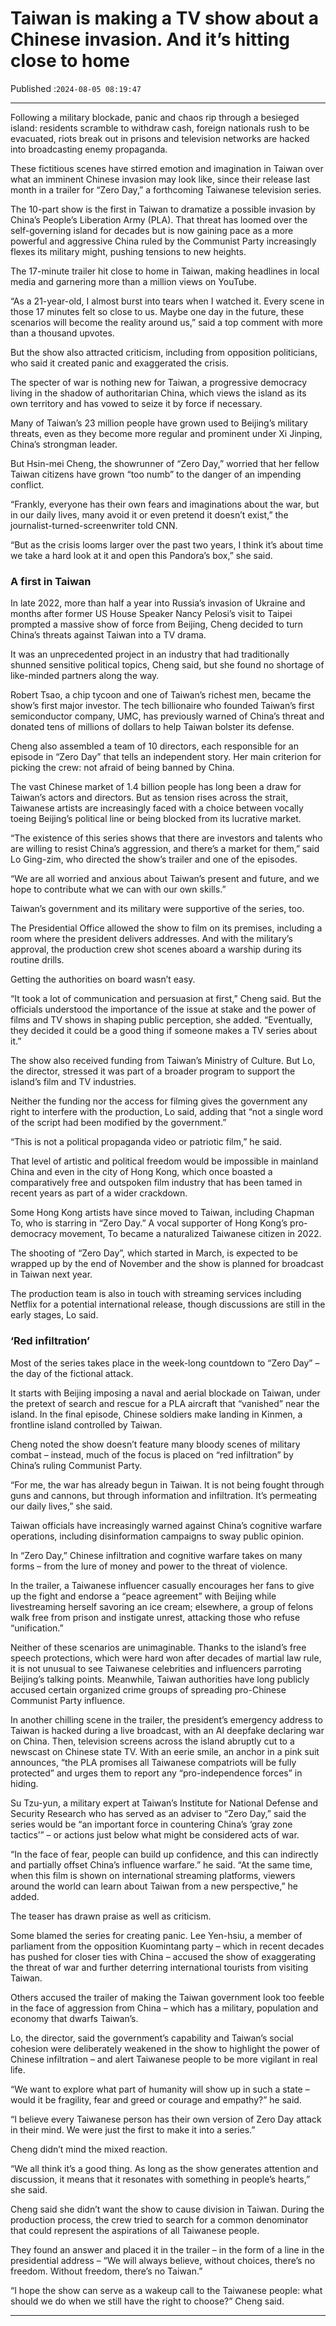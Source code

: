 # Taiwan is making a TV show about a Chinese invasion. And it’s hitting close to home

Published :`2024-08-05 08:19:47`

---

Following a military blockade, panic and chaos rip through a besieged island: residents scramble to withdraw cash, foreign nationals rush to be evacuated, riots break out in prisons and television networks are hacked into broadcasting enemy propaganda.

These fictitious scenes have stirred emotion and imagination in Taiwan over what an imminent Chinese invasion may look like, since their release last month in a trailer for “Zero Day,” a forthcoming Taiwanese television series.

The 10-part show is the first in Taiwan to dramatize a possible invasion by China’s People’s Liberation Army (PLA). That threat has loomed over the self-governing island for decades but is now gaining pace as a more powerful and aggressive China ruled by the Communist Party increasingly flexes its military might, pushing tensions to new heights.

The 17-minute trailer hit close to home in Taiwan, making headlines in local media and garnering more than a million views on YouTube.

“As a 21-year-old, I almost burst into tears when I watched it. Every scene in those 17 minutes felt so close to us. Maybe one day in the future, these scenarios will become the reality around us,” said a top comment with more than a thousand upvotes.

But the show also attracted criticism, including from opposition politicians, who said it created panic and exaggerated the crisis.

The specter of war is nothing new for Taiwan, a progressive democracy living in the shadow of authoritarian China, which views the island as its own territory and has vowed to seize it by force if necessary.

Many of Taiwan’s 23 million people have grown used to Beijing’s military threats, even as they become more regular and prominent under Xi Jinping, China’s strongman leader.

But Hsin-mei Cheng, the showrunner of “Zero Day,” worried that her fellow Taiwan citizens have grown “too numb” to the danger of an impending conflict.

“Frankly, everyone has their own fears and imaginations about the war, but in our daily lives, many avoid it or even pretend it doesn’t exist,” the journalist-turned-screenwriter told CNN.

“But as the crisis looms larger over the past two years, I think it’s about time we take a hard look at it and open this Pandora’s box,” she said.

### A first in Taiwan

In late 2022, more than half a year into Russia’s invasion of Ukraine and months after former US House Speaker Nancy Pelosi’s visit to Taipei prompted a massive show of force from Beijing, Cheng decided to turn China’s threats against Taiwan into a TV drama.

It was an unprecedented project in an industry that had traditionally shunned sensitive political topics, Cheng said, but she found no shortage of like-minded partners along the way.

Robert Tsao, a chip tycoon and one of Taiwan’s richest men, became the show’s first major investor. The tech billionaire who founded Taiwan’s first semiconductor company, UMC, has previously warned of China’s threat and donated tens of millions of dollars to help Taiwan bolster its defense.

Cheng also assembled a team of 10 directors, each responsible for an episode in “Zero Day” that tells an independent story. Her main criterion for picking the crew: not afraid of being banned by China.

The vast Chinese market of 1.4 billion people has long been a draw for Taiwan’s actors and directors. But as tension rises across the strait, Taiwanese artists are increasingly faced with a choice between vocally toeing Beijing’s political line or being blocked from its lucrative market.

“The existence of this series shows that there are investors and talents who are willing to resist China’s aggression, and there’s a market for them,” said Lo Ging-zim, who directed the show’s trailer and one of the episodes.

“We are all worried and anxious about Taiwan’s present and future, and we hope to contribute what we can with our own skills.”

Taiwan’s government and its military were supportive of the series, too.

The Presidential Office allowed the show to film on its premises, including a room where the president delivers addresses. And with the military’s approval, the production crew shot scenes aboard a warship during its routine drills.

Getting the authorities on board wasn’t easy.

“It took a lot of communication and persuasion at first,” Cheng said. But the officials understood the importance of the issue at stake and the power of films and TV shows in shaping public perception, she added. “Eventually, they decided it could be a good thing if someone makes a TV series about it.”

The show also received funding from Taiwan’s Ministry of Culture. But Lo, the director, stressed it was part of a broader program to support the island’s film and TV industries.

Neither the funding nor the access for filming gives the government any right to interfere with the production, Lo said, adding that “not a single word of the script had been modified by the government.”

“This is not a political propaganda video or patriotic film,” he said.

That level of artistic and political freedom would be impossible in mainland China and even in the city of Hong Kong, which once boasted a comparatively free and outspoken film industry that has been tamed in recent years as part of a wider crackdown.

Some Hong Kong artists have since moved to Taiwan, including Chapman To, who is starring in “Zero Day.” A vocal supporter of Hong Kong’s pro-democracy movement, To became a naturalized Taiwanese citizen in 2022.

The shooting of “Zero Day”, which started in March, is expected to be wrapped up by the end of November and the show is planned for broadcast in Taiwan next year.

The production team is also in touch with streaming services including Netflix for a potential international release, though discussions are still in the early stages, Lo said.

### ‘Red infiltration’

Most of the series takes place in the week-long countdown to “Zero Day” – the day of the fictional attack.

It starts with Beijing imposing a naval and aerial blockade on Taiwan, under the pretext of search and rescue for a PLA aircraft that “vanished” near the island. In the final episode, Chinese soldiers make landing in Kinmen, a frontline island controlled by Taiwan.

Cheng noted the show doesn’t feature many bloody scenes of military combat – instead, much of the focus is placed on “red infiltration” by China’s ruling Communist Party.

“For me, the war has already begun in Taiwan. It is not being fought through guns and cannons, but through information and infiltration. It’s permeating our daily lives,” she said.

Taiwan officials have increasingly warned against China’s cognitive warfare operations, including disinformation campaigns to sway public opinion.

In “Zero Day,” Chinese infiltration and cognitive warfare takes on many forms – from the lure of money and power to the threat of violence.

In the trailer, a Taiwanese influencer casually encourages her fans to give up the fight and endorse a “peace agreement” with Beijing while livestreaming herself savoring an ice cream; elsewhere, a group of felons walk free from prison and instigate unrest, attacking those who refuse “unification.”

Neither of these scenarios are unimaginable. Thanks to the island’s free speech protections, which were hard won after decades of martial law rule, it is not unusual to see Taiwanese celebrities and influencers parroting Beijing’s talking points. Meanwhile, Taiwan authorities have long publicly accused certain organized crime groups of spreading pro-Chinese Communist Party influence.

In another chilling scene in the trailer, the president’s emergency address to Taiwan is hacked during a live broadcast, with an AI deepfake declaring war on China. Then, television screens across the island abruptly cut to a newscast on Chinese state TV. With an eerie smile, an anchor in a pink suit announces, “the PLA promises all Taiwanese compatriots will be fully protected” and urges them to report any “pro-independence forces” in hiding.

Su Tzu-yun, a military expert at Taiwan’s Institute for National Defense and Security Research who has served as an adviser to “Zero Day,” said the series would be “an important force in countering China’s ‘gray zone tactics’” – or actions just below what might be considered acts of war.

“In the face of fear, people can build up confidence, and this can indirectly and partially offset China’s influence warfare.” he said. “At the same time, when this film is shown on international streaming platforms, viewers around the world can learn about Taiwan from a new perspective,” he added.

The teaser has drawn praise as well as criticism.

Some blamed the series for creating panic. Lee Yen-hsiu, a member of parliament from the opposition Kuomintang party – which in recent decades has pushed for closer ties with China – accused the show of exaggerating the threat of war and further deterring international tourists from visiting Taiwan.

Others accused the trailer of making the Taiwan government look too feeble in the face of aggression from China – which has a military, population and economy that dwarfs Taiwan’s.

Lo, the director, said the government’s capability and Taiwan’s social cohesion were deliberately weakened in the show to highlight the power of Chinese infiltration – and alert Taiwanese people to be more vigilant in real life.

“We want to explore what part of humanity will show up in such a state – would it be fragility, fear and greed or courage and empathy?” he said.

“I believe every Taiwanese person has their own version of Zero Day attack in their mind. We were just the first to make it into a series.”

Cheng didn’t mind the mixed reaction.

“We all think it’s a good thing. As long as the show generates attention and discussion, it means that it resonates with something in people’s hearts,” she said.

Cheng said she didn’t want the show to cause division in Taiwan. During the production process, the crew tried to search for a common denominator that could represent the aspirations of all Taiwanese people.

They found an answer and placed it in the trailer – in the form of a line in the presidential address – “We will always believe, without choices, there’s no freedom. Without freedom, there’s no Taiwan.”

“I hope the show can serve as a wakeup call to the Taiwanese people: what should we do when we still have the right to choose?” Cheng said.

---

